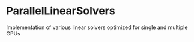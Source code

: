 # ParallelLinearSolvers
Implementation of various linear solvers optimized for single and multiple GPUs
